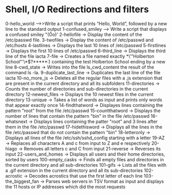 # Shell, I/O Redirections and filters
0-hello_world -->>Write a script that prints “Hello, World”, followed by a new line to the standard output
1-confused_smiley --> Write a script that displays a confused smiley "(Ôo)'
2-hellofile ->  Display the content of the /etc/passwd file.
3-twofiles -> Display the content of /etc/passwd and /etc/hosts
4-lastlines -> Displays the last 10 lines of /etc/passwd
5-firstlines -> Displays the first 10 lines of /etc/passwd
6-third_line -> Displays the third line of the file iacta
7-file -> Creates a file named exactly \*\\'"Holberton School"\'\\*$\?\*\*\*\*\*:) containing the test Holberton School ending by a new line
8-cwd_state -> Writes into the file ls_cwd_content the result of the command ls -la.
9-duplicate_last_line -> Duplicates the last line of the file iacta
10-no_more_js -> Deletes all the regular files with a .js extension that are present in the current directory and all its subfolders
11-directories -> Counts the number of directories and sub-directories in the current directory
12-newest_files -> Displays the 10 newest files in the current directory
13-unique -> Takes a list of words as input and prints only words that appear exactly once
14-findthatword -> Displayes lines containing the pattern "root" from the file /etc/passwd
15-countthatword -> Displays the number of lines that contain the pattern "bin" in the file /etc/passwd
16-whatsnext -> Displays lines containing the patter "root" and 3 lines after them in the file /etc/passwd
17-hidethisword -> Displays all the lines in the file /etc/passwd that do not contain the pattern "bin"
18-letteronly -> Displays all lines of the file /etc/ssh/sshd_config starting with a letter
19-AZ -> Replaces all characters A and c from input to Z and e respectively
20-hiago -> Removes all letters c and C from input
21-reverse -> Reverses its input
22-users_and_homes -> Displays all users and their home directories, sorted by users
100-empty_casks -> Finds all empty files and directories in the current directory and all sub-directories
101-gifs -> Lists all the files with a .gif extension in the current directory and all its sub-directories
102-acrostic -> Decodes acrostics that use the first letter of each line
103-the_biggest_fan -> Parses web servers in TSV format as input and displays the 11 hosts or IP addresses which did the most requests
